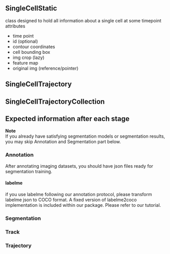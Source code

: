 ## SingleCellStatic  
class designed to hold all information about a single cell at some timepoint
attributes
- time point
- id (optional)
- contour coordinates
- cell bounding box
- img crop (lazy)
- feature map 
- original img (reference/pointer)

## SingleCellTrajectory

## SingleCellTrajectoryCollection

## Expected information after each stage
**Note**  
If you already have satisfying segmentation models or segmentation results, you may skip Annotation and Segmentation part below.

### Annotation
After annotating imaging datasets, you should have json files ready for segmentation training. 

#### labelme
if you use labelme following our annotation protocol, please transform labelme json to COCO format. A fixed version of labelme2coco implementation is included within our package. Please refer to our tutorial.

### Segmentation


### Track

### Trajectory